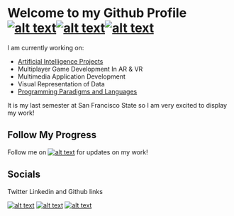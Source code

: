 

# Welcome to my Github Profile [![alt text][1.1]][1][![alt text][2.1]][2][![alt text][6.1]][6]
I am currently working on:
- [Artificial Intelligence Projects](https://github.com/Miguel619/AI_Work)
- Multiplayer Game Development In AR & VR 
- Multimedia Application Development
- Visual Representation of Data
- [Programming Paradigms and Languages](https://github.com/Miguel619/Programming_Paradigms-and_Languages)

It is my last semester at San Francisco State so I am very excited to display my work!

## Follow My Progress
Follow me on [![alt text][1.1]][1] for updates on my work!

## Socials
Twitter Linkedin and Github links

[![alt text][1.1]][1]
[![alt text][2.1]][2]
[![alt text][6.1]][6]



<!-- Please don't remove this: Grab your social icons from https://github.com/carlsednaoui/gitsocial -->

[1.1]: http://i.imgur.com/tXSoThF.png (twitter icon with padding)
[2.1]: http://i.imgur.com/P3YfQoD.png (facebook icon with padding)
[3.1]: http://i.imgur.com/yCsTjba.png (google plus icon with padding)
[4.1]: http://i.imgur.com/YckIOms.png (tumblr icon with padding)
[5.1]: http://i.imgur.com/1AGmwO3.png (dribbble icon with padding)
[6.1]: http://i.imgur.com/0o48UoR.png (github icon with padding)

<!-- icons without padding -->

[1.2]: http://i.imgur.com/wWzX9uB.png (twitter icon without padding)
[2.2]: http://i.imgur.com/fep1WsG.png (facebook icon without padding)
[3.2]: http://i.imgur.com/VlgBKQ9.png (google plus icon without padding)
[4.2]: http://i.imgur.com/jDRp47c.png (tumblr icon without padding)
[5.2]: http://i.imgur.com/Vvy3Kru.png (dribbble icon without padding)
[6.2]: http://i.imgur.com/9I6NRUm.png (github icon without padding)


<!-- links to your social media accounts -->
<!-- update these accordingly -->

[1]: https://twitter.com/MiggyOverload
[2]: https://www.linkedin.com/in/miguelmellado619/
[3]: https://twitter.com/MiggyOverload
[4]: https://twitter.com/MiggyOverload
[5]: https://twitter.com/MiggyOverload
[6]: https://github.com/Miguel619

<!-- Please don't remove this: Grab your social icons from https://github.com/carlsednaoui/gitsocial -->
